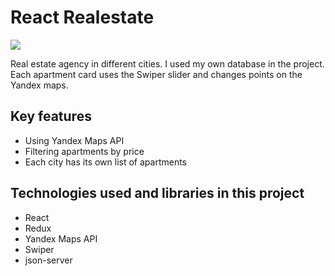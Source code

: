 # React Realestate

![](https://github.com/nikitadubyk/react-realestate/blob/main/readme-image.gif)

Real estate agency in different cities. I used my own database in the project. Each apartment card uses the Swiper slider and changes points on the Yandex maps.

## Key features

-   Using Yandex Maps API
-   Filtering apartments by price
-   Each city has its own list of apartments

## Technologies used and libraries in this project

-   React
-   Redux
-   Yandex Maps API
-   Swiper
-   json-server
